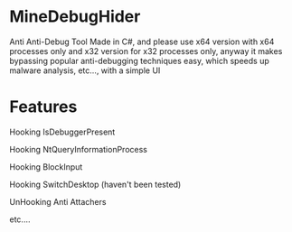 # MineDebugHider
Anti Anti-Debug Tool Made in C#, and please use x64 version with x64 processes only and x32 version for x32 processes only, anyway it makes bypassing popular anti-debugging techniques easy, which speeds up malware analysis, etc..., with a simple UI
# Features
Hooking IsDebuggerPresent

Hooking NtQueryInformationProcess

Hooking BlockInput

Hooking SwitchDesktop (haven't been tested)

UnHooking Anti Attachers

etc....
